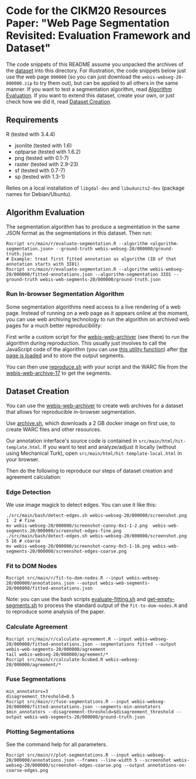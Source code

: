 # Code for the CIKM20 Resources Paper: "Web Page Segmentation Revisited: Evaluation Framework and Dataset"
The code snippets of this README assume you unpacked the archives of the [dataset](https://webis.de/data.html?q=web-archive#webis-webseg-20) into this directory. For illustration, the code snippets below just use the web page `000000` (so you can just download the `webis-webseg-20-000000.zip` to try them out), but can be applied to all others in the same manner.
If you want to test a segmentation algorithm, read [Algorithm Evaluation](#algorithm-evaluation).
If you want to extend this dataset, create your own, or just check how we did it, read [Dataset Creation](#dataset-creation).


## Requirements
R (tested with 3.4.4)
  - jsonlite (tested with 1.6)
  - optparse (tested with 1.6.2)
  - png (tested with 0.1-7)
  - raster (tested with 2.9-23)
  - sf (tested with 0.7-7)
  - sp (tested with 1.3-1)

Relies on a local installation of `libgdal-dev` and `libudunits2-dev` (package names for Debian/Ubuntu).


## Algorithm Evaluation


The segmentation algorithm has to produce a segmentation in the same JSON format as the segmentations in this dataset. Then run:
```
Rscript src/main/r/evaluate-segmentation.R --algorithm <algorithm-segmentation.json> --ground-truth webis-webseg-20/000000/ground-truth.json
# Example: treat first fitted annotation as algorithm (ID of that annotation starts with 3I01)
Rscript src/main/r/evaluate-segmentation.R --algorithm webis-webseg-20/000000/fitted-annotations.json --algorithm-segmentation 3IO1 --ground-truth webis-web-segments-20/000000/ground-truth.json
```

### Run In-browser Segmentation Algorithm
Some segmentation algorithms need access to a live rendering of a web page. Instead of running on a web page as it appears online at the moment, you can use web archiving technology to run the algorithm on archived web pages for a much better reproducibility:

First write a custom script for the [webis-web-archiver](https://github.com/webis-de/webis-web-archiver) (see there) to run the algorithm during reproduction. This usually just involves to call the JavaScript code of the algorithm (you can use [this utility function](https://github.com/webis-de/webis-web-archiver/blob/master/src/de/webis/webarchive/environment/browsers/Windows.java#L49)) after [the page is loaded](https://github.com/webis-de/webis-web-archiver/blob/master/src/de/webis/webarchive/environment/scripts/ScrollDownScript.java#L49) and to store the output segments.

You can then use [reproduce.sh](https://github.com/webis-de/webis-web-archiver/blob/master/src-bash/reproduce.sh) with your script and the WARC file from the [webis-web-archive-17](https://webis.de/data.html#webis-web-archive-17) to get the segments.



## Dataset Creation
You can use the [webis-web-archiver](https://github.com/webis-de/webis-web-archiver) to create web archives for a dataset that allows for reproducible in-browser segmentation.

Use [archive.sh](https://github.com/webis-de/webis-web-archiver/blob/master/src-bash/archive.sh), which downloads a 2 GB docker image on first use, to create WARC files and other resources.

Our annotation interface's source code is contained in `src/main/html/hit-template.html`. If you want to test and analyze/adjust it locally (without using Mechanical Turk), open `src/main/html/hit-template-local.html` in your browser.

Then do the following to reproduce our steps of dataset creation and agreement calculation:

### Edge Detection
We use image magick to detect edges. You can use it like this:
```
./src/main/bash/detect-edges.sh webis-webseg-20/000000/screenshot.png 1  2 # fine
mv webis-webseg-20/000000/screenshot-canny-0x1-1-2.png  webis-web-segments-20/000000/screenshot-edges-fine.png
./src/main/bash/detect-edges.sh webis-webseg-20/000000/screenshot.png 5 16 # coarse
mv webis-webseg-20/000000/screenshot-canny-0x5-1-16.png webis-web-segments-20/000000/screenshot-edges-coarse.png
```

### Fit to DOM Nodes
```
Rscript src/main/r/fit-to-dom-nodes.R --input webis-webseg-20/000000/annotations.json --output webis-web-segments-20/000000/fitted-annotations.json
```
Note: you can use the bash scripts [evaluate-fitting.sh](src/main/bash/evaluate-fitting.sh) and [get-empty-segments.sh](src/main/bash/get-empty-segments-file.sh) to process the standard output of the `fit-to-dom-nodes.R` and to reproduce some analysis of the paper.

### Calculate Agreement
```
Rscript src/main/r/calculate-agreement.R --input webis-webseg-20/000000/fitted-annotations.json --segmentations fitted --output webis-web-segments-20/000000/agreement
tail webis-webseg-20/000000/agreement/*
Rscript src/main/r/calculate-bcubed.R webis-webseg-20/000000/agreement/*
```

### Fuse Segmentations
```
min_annotators=3
disagreement_threshold=0.5
Rscript src/main/r/fuse-segmentations.R --input webis-webseg-20/000000/fitted-annotations.json --segments-min-annotators $min_annotators --disagreement-threshold=$disagreement_threshold --output webis-web-segments-20/000000/ground-truth.json
```

### Plotting Segmentations
See the command help for all parameters.
```
Rscript src/main/r/plot-segmentations.R --input webis-webseg-20/000000/annotations.json --frames --line-width 5 --screenshot webis-webseg-20/000000/screenshot-edges-coarse.png --output annotations-on-coarse-edges.png
```



